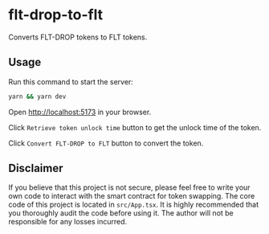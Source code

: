 # flt-drop-to-flt

Converts FLT-DROP tokens to FLT tokens.

## Usage

Run this command to start the server:

```bash
yarn && yarn dev
```
Open [http://localhost:5173](http://localhost:5173) in your browser.

Click `Retrieve token unlock time` button to get the unlock time of the token.

Click `Convert FLT-DROP to FLT` button to convert the token.

## Disclaimer

If you believe that this project is not secure, please feel free to write your own code to interact with the smart contract for token swapping. The core code of this project is located in `src/App.tsx`. It is highly recommended that you thoroughly audit the code before using it. The author will not be responsible for any losses incurred.
